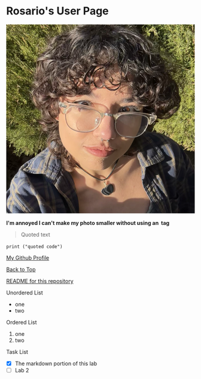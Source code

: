 # Rosario's User Page
<!-- insert photo of self here -->
![Rosario](slack_pfp.png)

  **I'm annoyed I can't make my photo smaller without using an <img> tag** 

> Quoted text

```print ("quoted code")```

[My Github Profile](https://github.com/tritonro)

[Back to Top](#rosarios-user-page)

[README for this repository](README.md)

Unordered List 
* one
* two 

Ordered List
1. one 
2. two

Task List 
- [x] The markdown portion of this lab
- [ ] Lab 2